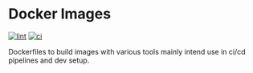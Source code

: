# Docker Images

[![lint](https://github.com/veerendra2/docker-images/actions/workflows/lint.yml/badge.svg)](https://github.com/veerendra2/docker-images/actions/workflows/lint.yml)
[![ci](https://github.com/veerendra2/docker-images/actions/workflows/build-push.yml/badge.svg)](https://github.com/veerendra2/docker-images/actions/workflows/build-push.yml)

Dockerfiles to build images with various tools mainly intend use in ci/cd pipelines and dev setup.
